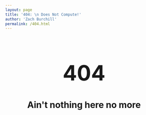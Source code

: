 ```yaml
---
layout: page
title: '404: \n Does Not Compute!'
author: 'Zach Burchill'
permalink: /404.html
---
```




<h1 style="font-size: 4.8em;text-align: center;"> 404 </h1>
<h1 style="text-align: center;"> Ain't nothing here no more </h1>

